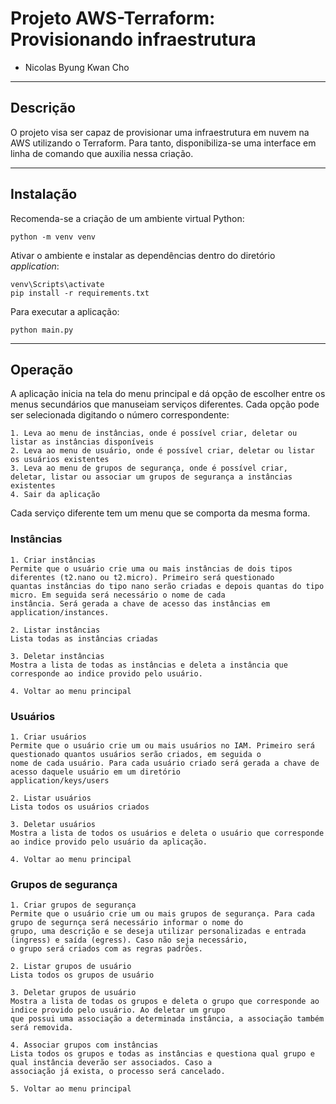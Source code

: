 # Projeto AWS-Terraform: Provisionando infraestrutura

* Nicolas Byung Kwan Cho

---
## Descrição

O projeto visa ser capaz de provisionar uma infraestrutura em nuvem na AWS utilizando o Terraform. Para tanto, disponibiliza-se 
uma interface em linha de comando que auxilia nessa criação.

---
## Instalação

Recomenda-se a criação de um ambiente virtual Python:

```
python -m venv venv
```

Ativar o ambiente e instalar as dependências dentro do diretório *application*:

```
venv\Scripts\activate
pip install -r requirements.txt
```

Para executar a aplicação:

```
python main.py
```

---
## Operação

A aplicação inicia na tela do menu principal e dá opção de escolher entre os menus secundários que manuseiam serviços diferentes.
Cada opção pode ser selecionada digitando o número correspondente:

    1. Leva ao menu de instâncias, onde é possível criar, deletar ou listar as instâncias disponíveis
    2. Leva ao menu de usuário, onde é possível criar, deletar ou listar os usuários existentes
    3. Leva ao menu de grupos de segurança, onde é possível criar, deletar, listar ou associar um grupos de segurança a instâncias
    existentes
    4. Sair da aplicação

Cada serviço diferente tem um menu que se comporta da mesma forma.

### Instâncias

    1. Criar instâncias
    Permite que o usuário crie uma ou mais instâncias de dois tipos diferentes (t2.nano ou t2.micro). Primeiro será questionado
    quantas instâncias do tipo nano serão criadas e depois quantas do tipo micro. Em seguida será necessário o nome de cada 
    instância. Será gerada a chave de acesso das instâncias em application/instances.

    2. Listar instâncias
    Lista todas as instâncias criadas

    3. Deletar instâncias
    Mostra a lista de todas as instâncias e deleta a instância que corresponde ao indice provido pelo usuário.

    4. Voltar ao menu principal

### Usuários

    1. Criar usuários
    Permite que o usuário crie um ou mais usuários no IAM. Primeiro será questionado quantos usuários serão criados, em seguida o 
    nome de cada usuário. Para cada usuário criado será gerada a chave de acesso daquele usuário em um diretório 
    application/keys/users

    2. Listar usuários
    Lista todos os usuários criados

    3. Deletar usuários
    Mostra a lista de todos os usuários e deleta o usuário que corresponde ao indice provido pelo usuário da aplicação.

    4. Voltar ao menu principal

### Grupos de segurança

    1. Criar grupos de segurança
    Permite que o usuário crie um ou mais grupos de segurança. Para cada grupo de segurnça será necessário informar o nome do
    grupo, uma descrição e se deseja utilizar personalizadas e entrada (ingress) e saída (egress). Caso não seja necessário,
    o grupo será criados com as regras padrões.

    2. Listar grupos de usuário
    Lista todos os grupos de usuário

    3. Deletar grupos de usuário
    Mostra a lista de todas os grupos e deleta o grupo que corresponde ao indice provido pelo usuário. Ao deletar um grupo
    que possui uma associação a determinada instância, a associação também será removida.

    4. Associar grupos com instâncias
    Lista todos os grupos e todas as instâncias e questiona qual grupo e qual instância deverão ser associados. Caso a 
    associação já exista, o processo será cancelado.

    5. Voltar ao menu principal